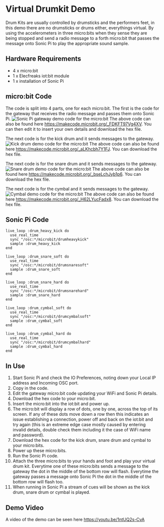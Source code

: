 # Virtual Drumkit Demo

Drum Kits are usually controlled by drumsticks and the performers feet, in this demo there are no drumsticks or drums either, everythings virtual. By using the accelerometers in three micro:bits when they sense they are being stopped and send a radio message to a forth micro:bit that passes the message onto Sonic Pi to play the appropriate sound sample.


## Hardware Requirements

* 4 x micro:bit
* 1 x Elecfreaks iot:bit module
* 1 x installation of Sonic Pi


## micro:bit Code

The code is split into 4 parts, one for each micro:bit. The first is the code for the gateway that receives the radio message and passes them onto Sonic Pi. 
![Sonic Pi gateway demo code for the micro:bit](https://github.com/RBilsland/pxt-sonicpiosc/blob/master/images/sonicPiGatewayDemoMicrobit.png)
The above code can also be found here https://makecode.microbit.org/_FDKFT97Vg4XV. You can then edit it to insert your own details and download the hex file.


The next code is for the kick drum and it sends messages to the gateway.
![Kick drum demo code for the micro:bit](https://github.com/RBilsland/pxt-sonicpiosc/blob/master/images/kickDrumDemoMicrobit.png)
The above code can also be found here https://makecode.microbit.org/_aLKhcbh7Y1FJ. You can download the hex file.


The next code is for the snare drum and it sends messages to the gateway.
![Snare drum demo code for the micro:bit](https://github.com/RBilsland/pxt-sonicpiosc/blob/master/images/snareDrumDemoMicrobit.png)
The above code can also be found here https://makecode.microbit.org/_bseLchJyb1p6. You can download the hex file.


The next code is for the cymbal and it sends messages to the gateway.
![Cymbal demo code for the micro:bit](https://github.com/RBilsland/pxt-sonicpiosc/blob/master/images/cymbalDemoMicrobit.png)
The above code can also be found here https://makecode.microbit.org/_H62LYucFadx8. You can download the hex file.


## Sonic Pi Code

```sonicpi
live_loop :drum_heavy_kick do
  use_real_time
  sync "/osc:*/microbit/drumheavykick"
  sample :drum_heavy_kick
end

live_loop :drum_snare_soft do
  use_real_time
  sync "/osc:*/microbit/drumsnaresoft"
  sample :drum_snare_soft
end

live_loop :drum_snare_hard do
  use_real_time
  sync "/osc:*/microbit/drumsnarehard"
  sample :drum_snare_hard
end

live_loop :drum_cymbal_soft do
  use_real_time
  sync "/osc:*/microbit/drumcymbalsoft"
  sample :drum_cymbal_soft
end

live_loop :drum_cymbal_hard do
  use_real_time
  sync "/osc:*/microbit/drumcymbalhard"
  sample :drum_cymbal_hard
end
```


## In Use

1. Start Sonic Pi and check the IO Preferences, noting down your Local IP address and Incoming OSC port.
2. Copy in the code.
3. Edit the gateway micro:bit code updating your WiFi and Sonic Pi details.
4. Download the hex code to your micro:bit.
5. Insert the micro:bit into the iot:bit and power up.
6. The micro:bit will display a row of dots, one by one, across the top of its screen. If any of these dots move down a row then this indicates an issue establishing a connection, power off and back on the iot:bit and try again (this is an extreme edge case mostly caused by entering invalid details, double check them including it the case of WiFi name and password).
7. Download the hex code for the kick drum, snare drum and cymbal to your micro:bits.
8. Power up these micro:bits.
9. Run the Sonic Pi code.
10. Attach the three micro:bits to your hands and foot and play your virtual drum kit. Everytime one of these micro:bits sends a message to the gateway the dot in the middle of the bottom row will flash. Everytime the gateway passes a message onto Sonic Pi the dot in the middle of the bottom row will flash too.
9. When running in Sonic Pi a stream of cues will be shown as the kick drum, snare drum or cymbal is played.


## Demo Video

A video of the demo can be seen here https://youtu.be/1ntUQ2s-CvA